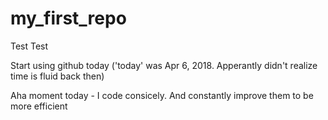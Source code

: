 # my_first_repo
Test Test

Start using github today ('today' was Apr 6, 2018. Apperantly didn't realize time is fluid back then)

Aha moment today - I code consicely. And constantly improve them to be more efficient
